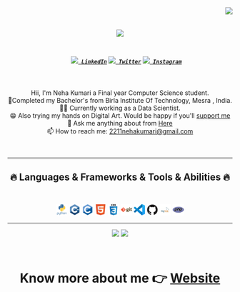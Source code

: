 <!---<h1 align="center">Hi <img src="https://raw.githubusercontent.com/ABSphreak/ABSphreak/master/gifs/Hi.gif" width="30px">, I'm Neha Kumari</h1>


<p align="left"> <img src="https://komarev.com/ghpvc/?username=neha07kumari&label=Profile%20views&color=0e75b6&style=flat" alt="neha07kumari" /> </p>
<img align="right" width=300px alt="Unicorn" src="https://media.giphy.com/media/3ohs4BSacFKI7A717y/giphy.gif" />

<img src="https://media.giphy.com/media/ObNTw8Uzwy6KQ/giphy.gif" width="30px">&nbsp;***Talking about Personal Stuffs...***
-->
<img align="right" src="https://visitor-badge.laobi.icu/badge?page_id=neha07kumari.neha07kumari">

<h1 align="center">
  <a href="https://git.io/typing-svg">
    <img src="https://readme-typing-svg.herokuapp.com/?lines=Hello,folks!!👋;I'm+Neha+Kumari....;Nice+to+meet+you!&center=true&size=30">
  </a>
</h1>

<h5 align="center">
  <code>
    <a href="https://www.linkedin.com/in/neha-kumari-09415a16b/" title="LinkedIn Profile"><img width="22" src="https://cdn2.iconfinder.com/data/icons/social-media-2285/512/1_Linkedin_unofficial_colored_svg-512.png"> LinkedIn</a></code>
  <code><a href="https://twitter.com/Neha_kumari_7" title="Twitter Profile"><img width="22" src="https://cdn2.iconfinder.com/data/icons/social-media-2285/512/1_Twitter3_colored_svg-512.png"> Twitter</a></code>
  <code><a href="https://www.instagram.com/neha7_kashyap/" title="Instagram Profile"><img width="22" src="https://cdn2.iconfinder.com/data/icons/social-media-2285/512/1_Instagram_colored_svg_1-512.png"> Instagram</a></code>
</h5>
<br>
<p align="center">
  Hii, I'm Neha Kumari a Final year Computer Science student.
  <br>
  🔬Completed my Bachelor's from Birla Institute Of Technology, Mesra , India.
  <br>
  👩‍💻 Currently working as a Data Scientist.
  <br>
  😁 Also trying my hands on Digital Art. Would be happy if you'll <a href="https://neh22kumari.gumroad.com/">support me</a>
  <br>
  💬 Ask me anything about from <a href="https://github.com/neha07kumari/neha07kumari/issues" title="Issues">Here</a>
  <br>
  📫 How to reach me: <a href="mailto: 2211nehakumari@gmail.com">2211nehakumari@gmail.com</a>
</p>
<br>
<hr>
<h2 align="center">🔥 Languages & Frameworks & Tools & Abilities 🔥</h2>
<br>
<p align="center">
  <code><img title="Python" height="25" src="https://raw.githubusercontent.com/devicons/devicon/master/icons/python/python-original-wordmark.svg"></code>
  <code><img title="C++" height="25" src="https://raw.githubusercontent.com/github/explore/80688e429a7d4ef2fca1e82350fe8e3517d3494d/topics/cpp/cpp.png"></code>
  <code><img title="C" height="25" src="https://raw.githubusercontent.com/devicons/devicon/2ae2a900d2f041da66e950e4d48052658d850630/icons/c/c-original.svg"></code>
  <!--<code><img title="Problem Solving" height="25" src=""></code>-->
  <code><img title="HTML5" height="25" src="https://raw.githubusercontent.com/devicons/devicon/2ae2a900d2f041da66e950e4d48052658d850630/icons/html5/html5-original.svg"></code>
  <code><img title="CSS" height="25" src="https://raw.githubusercontent.com/devicons/devicon/master/icons/css3/css3-original-wordmark.svg"></code>
  <code><img title="Git" height="25" src="https://raw.githubusercontent.com/github/explore/80688e429a7d4ef2fca1e82350fe8e3517d3494d/topics/git/git.png"></code>
  <code><img title="Visual Studio Code" height="25" src="https://raw.githubusercontent.com/devicons/devicon/2ae2a900d2f041da66e950e4d48052658d850630/icons/vscode/vscode-original.svg"></code>
  <!--<code><img title="Microsoft Visual Studio" height="25" src=""></code>-->
  <code><img title="GitHub" height="25" src="https://raw.githubusercontent.com/devicons/devicon/2ae2a900d2f041da66e950e4d48052658d850630/icons/github/github-original.svg"></code>
  <code><img title="MySQL" height="25" src="https://raw.githubusercontent.com/github/explore/80688e429a7d4ef2fca1e82350fe8e3517d3494d/topics/mysql/mysql.png"></code>
  <!--<code><img title="Data Structures" height="25" src=""></code>
  <code><img title="Algorithm" height="25" src=""></code>
  <code><img title="Machine Learning" height="25" src=""></code>-->
  <code><img title="PHP" height="25" src="https://raw.githubusercontent.com/devicons/devicon/2ae2a900d2f041da66e950e4d48052658d850630/icons/php/php-original.svg"></code>
</p>
<hr>
<!---
<h2 align="center">⚡ Stats ⚡</h2>
<br>
<p align=center>
  <div align=center>
    <a href="https://github.com/denvercoder1/github-readme-streak-stats" title="Go to Source">
      <img align="left" width=396 src="https://github-readme-streak-stats.herokuapp.com/?user=neha07kumari&theme=react&border=61dafb&hide_border=true" alt="neha07kumari" />
    </a>
    <a href="https://github.com/anuraghazra/github-readme-stats" title="Go to Source">
      <img align="right" width=396 src="https://github-readme-stats.vercel.app/api?username=neha07kumari&show_icons=true&theme=react&border_color=61dafb&hide_border=true" />
    </a>
    </p>
 <!-- </div>
  <br><br><br><br><br><br><br><br><br>
 <div align=center>
    <a href="https://github.com/anuraghazra/github-readme-stats">
      <img width=325 align="center" src="https://github-readme-stats.vercel.app/api/top-langs/?username=neha07kumari&hide=c%23,Python,C++,C,HTML,CSS,JavaScript%2b%2b,Cuda&title_color=61dafb&text_color=ffffff&icon_color=61dafb&bg_color=20232a&langs_count=8&layout=compact&border_color=61dafb&hide_border=true" />
    </a>
  </div>
  <br>
  <!--<img src="https://activity-graph.herokuapp.com/graph?username=neha07kumari&theme=react-dark&bg_color=20232a&hide_border=true" width="100%"/>
</p>

<hr>

<h2 align="center">👨‍💻 Repositories 👨‍💻</h2>
<h4 align="center">
  <a href="https://github.com/neha07kumari?tab=repositories" title="Show Repositories">🔎 Click to view ALL 🔍</a>
</h4>--->
    
<p align="center">
  <img src ="https://github-readme-stats.vercel.app/api?username=neha07kumari&show_icons=true&count_private=true&theme=darcula&hide_border=true&hide=issues,contribs&bg_color=00000000">
<!--  <img src ="https://github-readme-stats.vercel.app/api/top-langs/?username=neha07kumari&layout=compact&hide_border=true&theme=darcula&bg_color=00000000&langs_count=6&hide=jupyter%20notebook,Python,C++,HTML,CSS,JavaScript">-->
  <img src ="https://github-readme-streak-stats.herokuapp.com?user=neha07kumari&theme=darcula&hide_border=true&background=FFFFFF00">
  <br>
</p>
<br>

<h1 align="center">Know more about me 👉 <a href="https://neha07kumari.github.io/portfolio_v1/">Website </h1>



